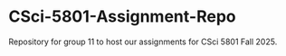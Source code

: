 # CSci-5801-Assignment-Repo
Repository for group 11 to host our assignments for CSci 5801 Fall 2025. 
